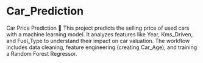 # Car_Prediction
Car Price Prediction 🚗 This project predicts the selling price of used cars with a machine learning model. It analyzes features like Year, Kms_Driven, and Fuel_Type to understand their impact on car valuation. The workflow includes data cleaning, feature engineering (creating Car_Age), and training a Random Forest Regressor. 
